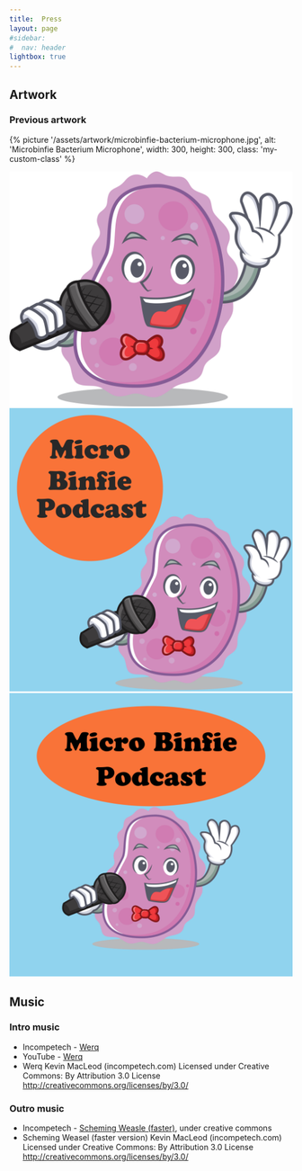 ```yaml
---
title:  Press
layout: page
#sidebar:
#  nav: header
lightbox: true
---
```


## Artwork

### Previous artwork

{% picture '/assets/artwork/microbinfie-bacterium-microphone.jpg', 
    alt: 'Microbinfie Bacterium Microphone', 
    width: 300,
    height: 300,
    class: 'my-custom-class' %}


 <a href="/assets/artwork/microbinfie-bacterium-microphone.jpg"><img class="image--xs" src="/assets/artwork/microbinfie-bacterium-microphone.jpg" alt="bacterium with a microphone" /></a>
 <a href="/assets/artwork/COVERART.v1.png"><img class="image--xs" src="/assets/artwork/COVERART.v1.png" alt="cover art v1" /></a>
 <a href="/assets/artwork/COVERART.v2.png"><img class="image--xs" src="/assets/artwork/COVERART.v2.png" alt="cover art v2" /></a>

## Music

### Intro music

* Incompetech - [Werq](https://incompetech.com/music/royalty-free/index.html?isrc=USUAN1800005)
* YouTube - [Werq](https://youtu.be/Mf9WroOPCwI)
* Werq Kevin MacLeod (incompetech.com) Licensed under Creative Commons: By Attribution 3.0 License http://creativecommons.org/licenses/by/3.0/

### Outro music

* Incompetech - [Scheming Weasle (faster)](https://incompetech.com/music/royalty-free/index.html?isrc=USUAN1100085), under creative commons
* Scheming Weasel (faster version) Kevin MacLeod (incompetech.com) Licensed under Creative Commons: By Attribution 3.0 License http://creativecommons.org/licenses/by/3.0/ 
